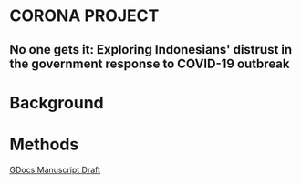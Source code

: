 # CORONA PROJECT
## No one gets it: Exploring Indonesians' distrust in the government response to COVID-19 outbreak

# Background

# Methods


[GDocs Manuscript Draft](https://docs.google.com/document/d/1Vhx1fsMkY9nlWdwczPJGfXNuBIcVIKGHXfyjoxcA5As/edit?usp=sharing)
